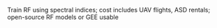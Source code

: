 Train RF using spectral indices; cost includes UAV flights, ASD rentals; open-source RF models or GEE usable